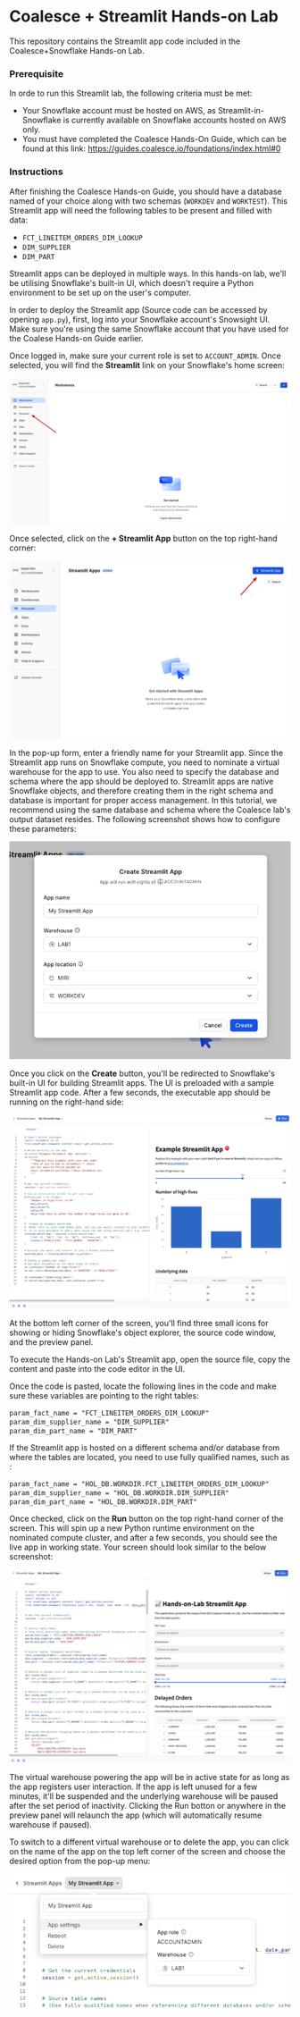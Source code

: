 # Coalesce + Streamlit Hands-on Lab
This repository contains the Streamlit app code included in the Coalesce+Snowflake Hands-on Lab.

### Prerequisite ###

In orde to run this Streamlit lab, the following criteria must be met: 

- Your Snowflake account must be hosted on AWS, as Streamlit-in-Snowflake is currently available on Snowflake accounts hosted on AWS only.
- You must have completed the Coalesce Hands-On Guide, which can be found at this link: https://guides.coalesce.io/foundations/index.html#0

### Instructions ###
After finishing the Coalesce Hands-on Guide, you should have a database named of your choice along with two schemas (`WORKDEV` and `WORKTEST`). This Streamlit app will need the following tables to be present and filled with data:

- `FCT_LINEITEM_ORDERS_DIM_LOOKUP`
- `DIM_SUPPLIER`
- `DIM_PART`

Streamlit apps can be deployed in multiple ways. In this hands-on lab, we'll be utilising Snowflake's built-in UI, which doesn't require a Python environment to be set up on the user's computer.

In order to deploy the Streamlit app (Source code can be accessed by opening `app.py`), first, log into your Snowflake account's Snowsight UI. Make sure you're using the same Snowflake account that you have used for the Coalese Hands-on Guide earlier.

Once logged in, make sure your current role is set to `ACCOUNT_ADMIN`. Once selected, you will find the <strong>Streamlit</strong> link on your Snowflake's home screen:

![Alt text](/images/01.jpg)

Once selected, click on the <strong>+ Streamlit App</strong> button on the top right-hand corner:

![Alt text](/images/02.jpg)

In the pop-up form, enter a friendly name for your Streamlit app. Since the Streamlit app runs on Snowflake compute, you need to nominate a virtual warehouse for the app to use. You also need to specify the database and schema where the app should be deployed to. Streamlit apps are native Snowflake objects, and therefore creating them in the right schema and database is important for proper access management. In this tutorial, we recommend using the same database and schema where the Coalesce lab's output dataset resides. The following screenshot shows how to configure these parameters:

![Alt text](/images/03.jpg)

Once you click on the <strong>Create</strong> button, you'll be redirected to Snowflake's built-in UI for building Streamlit apps. The UI is preloaded with a sample Streamlit app code. After a few seconds, the executable app should be running on the right-hand side:

![Alt text](/images/04.jpg)

At the bottom left corner of the screen, you'll find three small icons for showing or hiding Snowflake's object explorer, the source code window, and the preview panel.

To execute the Hands-on Lab's Streamlit app, open the source file, copy the content and paste into the code editor in the UI.

Once the code is pasted, locate the following lines in the code and make sure these variables are pointing to the right tables:

```
param_fact_name = "FCT_LINEITEM_ORDERS_DIM_LOOKUP"
param_dim_supplier_name = "DIM_SUPPLIER"
param_dim_part_name = "DIM_PART"
```

If the Streamlit app is hosted on a different schema and/or database from where the tables are located, you need to use fully qualified names, such as :

```
param_fact_name = "HOL_DB.WORKDIR.FCT_LINEITEM_ORDERS_DIM_LOOKUP"
param_dim_supplier_name = "HOL_DB.WORKDIR.DIM_SUPPLIER"
param_dim_part_name = "HOL_DB.WORKDIR.DIM_PART"
```

Once checked, click on the <strong>Run</strong> button on the top right-hand corner of the screen. This will spin up a new Python runtime environment on the nominated compute cluster, and after a few seconds, you should see the live app in working state. Your screen should look similar to the below screenshot:

![Alt text](/images/05.jpg)

The virtual warehouse powering the app will be in active state for as long as the app registers user interaction. If the app is left unused for a few minutes, it'll be suspended and the underlying warehouse will be paused after the set period of inactivity. Clicking the Run botton or anywhere in the preview panel will relaunch the app (which will automatically resume warehouse if paused).

To switch to a different virtual warehouse or to delete the app, you can click on the name of the app on the top left corner of the screen and choose the desired option from the pop-up menu:

![Alt text](/images/06.jpg)

